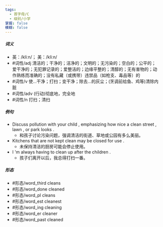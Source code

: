 ```yaml
---
tags:
  - 首字母/C
  - 级别/小学
掌握: false
模糊: false
---
```

##### 词义
- 英：/kliːn/； 美：/kliːn/
- #词性/adj  清洁的；干净的；洁净的；文明的；无污染的；空白的；公平的；爱干净的；无犯罪记录的；爱整洁的；边缘平整的；清醇的；无有害物的；动作熟练而准确的；没有私藏（或携带）违禁品（如枪支、毒品等）的
- #词性/v  使…干净；打扫；变干净；除去…的灰尘；(烹调前给鱼、鸡等)清除内脏
- #词性/adv  (行动)彻底地，完全地
- #词性/n  打扫；清扫
##### 例句
- Discuss pollution with your child , emphasizing how nice a clean street , lawn , or park looks .
	- 和孩子讨论污染问题，强调清洁的街道、草地或公园有多么美丽。
- Kitchens that are not kept clean may be closed for use .
	- 未保持清洁的厨房可能会停止使用。
- I 'm always having to clean up after the children .
	- 孩子们离开以后，我总得打扫一番。
##### 形态
- #形态/word_third cleans
- #形态/word_done cleaned
- #形态/word_pl cleans
- #形态/word_est cleanest
- #形态/word_ing cleaning
- #形态/word_er cleaner
- #形态/word_past cleaned
